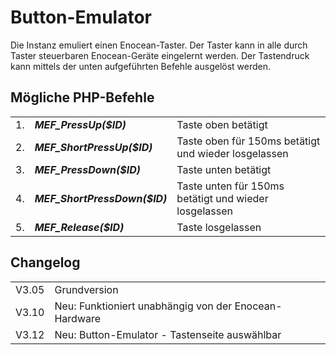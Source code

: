 <!DOCTYPE html>
<html lang="de">
  <head>
    <meta charset="utf-8">
	<meta name="viewport" content="width=device-width">
  </head>

  <body>
	<h1>Button-Emulator</h1>
	Die Instanz emuliert einen Enocean-Taster. Der Taster kann in alle durch Taster steuerbaren Enocean-Geräte eingelernt werden. Der Tastendruck kann mittels der unten aufgeführten Befehle ausgelöst werden. 
	<h2>Mögliche PHP-Befehle</h3>
	<table>
	  <tr>
		<td>1.</td>
		<td><b><i>MEF_PressUp($ID)</i></b></td>
		<td>Taste oben betätigt</td>
	  </tr>
	  <tr>
		<td>2.</td>
		<td><b><i>MEF_ShortPressUp($ID)</i></b></td>
		<td>Taste oben für 150ms betätigt und wieder losgelassen</td>
	  </tr>
	  <tr>
		<td>3.</td>
		<td><b><i>MEF_PressDown($ID)</i></b></td>
		<td>Taste unten betätigt</td>
	  </tr>
	  <tr>
		<td>4.</td>
		<td><b><i>MEF_ShortPressDown($ID)</i></b></td>
		<td>Taste unten für 150ms betätigt und wieder losgelassen</td>
	  </tr>
	  <tr>
		<td>5.</td>
		<td><b><i>MEF_Release($ID)</i></b></td>
		<td>Taste losgelassen</td>
	  </tr>
	</table>
	<h2>Changelog</h2>
	<table>
	  <tr>
		<td>V3.05</td>
		<td>Grundversion</td>
	  </tr>
	  <tr>
		<td>V3.10</td>
		<td>Neu: Funktioniert unabhängig von der Enocean-Hardware</td>
	  </tr>
	  <tr>
		<td>V3.12</td>
		<td>Neu: Button-Emulator - Tastenseite auswählbar</td>
	  </tr>
	</table>
  </body>
</html>

